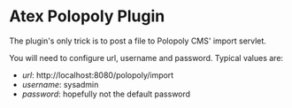 Atex Polopoly Plugin
====================

The plugin's only trick is to post a file to Polopoly CMS' import servlet.

You will need to configure url, username and password. Typical values are:

 - *url*: http://localhost:8080/polopoly/import
 - *username*: sysadmin
 - *password*: hopefully not the default password
